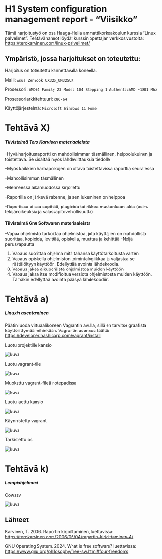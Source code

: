 # H1 System configuration management report - “Viisikko”

Tämä harjoitustyö on osa Haaga-Helia ammattikorkeakoulun kurssia ”Linux palvelimet”. 
Tehtävänannot löydät kurssin opettajan verkkosivustolta: https://terokarvinen.com/linux-palvelimet/

## Ympäristö, jossa harjoitukset on toteutettu:

Harjoitus on toteutettu kannettavalla koneella.

Malli: `Asus ZenBook UX325_UM325UA`

Prosessori: `AMD64 Family 23 Model 104 Stepping 1 AuthenticAMD ~1801 Mhz`

Prosessoriarkkitehtuuri: `x86-64`

Käyttöjärjestelmä: `Microsoft Windows 11 Home`

# Tehtävä X) 
##### Tiivistelmä Tero Karvisen materiaaleista.

-Hyvä harjoitusraportti on mahdollisimman täsmällinen, helppolukuinen ja toistettava. Se sisältää myös lähdeviittauksia tiedolle

-Myös kaikkien harhapolkujen on oltava toistettavissa raporttia seuratessa

-Mahdollisimman täsmällinen

-Menneessä aikamuodossa kirjoitettu

-Raportilla on järkevä rakenne, ja sen lukeminen on helppoa

-Raportissa ei saa sepittää, plagioida tai rikkoa muutenkaan lakia (esim. tekijänoikeuksia ja salassapitovelvollisuutta)

#### Tiivistelmä Gnu Softwaren materiaaleista

-Vapaa ohjelmisto tarkoittaa ohjelmistoa, jota käyttäjien on mahdollista suorittaa, kopioida, levittää, opiskella, muuttaa ja kehittää
-Neljä perusvapautta
  1. Vapaus suorittaa ohjelma mitä tahansa käyttötarkoitusta varten
  2. Vapaus opiskella ohjelmiston toimintalogiikkaa ja valjastaa se räätälöityyn käyttöön. Edellyttää avointa lähdekoodia.
  3. Vapaus jakaa alkuperäistä ohjelmistoa muiden käyttöön
  4. Vapaus jakaa itse modifioitua versiota ohjelmistosta muiden käyttöön. Tämäkin edellyttää avointa pääsyä lähdekoodiin.


# Tehtävä a)
##### Linuxin asentaminen

Päätin luoda virtuaalikoneen Vagrantin avulla, sillä en tarvitse graafista käyttöliittymää mihinkään. Vagrantin asennus täältä: https://developer.hashicorp.com/vagrant/install

Luotu projektille kansio 

![kuva](https://github.com/user-attachments/assets/30a9b53c-e0ce-43b3-a675-03b78c2b9de2)

Luotu vagrant-file

![kuva](https://github.com/user-attachments/assets/cc3b151a-889b-4ef2-90f7-4b1309ca802b)

Muokattu vagrant-fileä notepadissa

![kuva](https://github.com/user-attachments/assets/6e47254e-354b-4bbd-ab66-030caa0b3934)

Luotu jaettu kansio

![kuva](https://github.com/user-attachments/assets/439f1acf-4c2f-4fc4-8d42-0267d108956b)

Käynnistetty vagrant

![kuva](https://github.com/user-attachments/assets/8fda289b-c465-4855-b880-03984ce370e3)

Tarkistettu os

![kuva](https://github.com/user-attachments/assets/897572d4-0ac1-431d-9a07-0c42a85410fc)


# Tehtävä k)	
##### Lempiohjelmani

Cowsay

![kuva](https://github.com/user-attachments/assets/f180e3e7-fb31-4d39-8831-9d3ee3f24b10)


## Lähteet

Karvinen, T. 2006. Raportin kirjoittaminen, luettavissa: https://terokarvinen.com/2006/06/04/raportin-kirjoittaminen-4/

GNU Operating System. 2024. What is free software? luettavissa: https://www.gnu.org/philosophy/free-sw.html#four-freedoms
